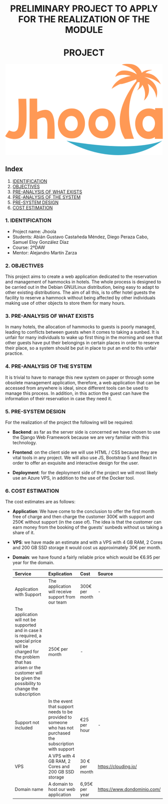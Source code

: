 <div align="center">

# PRELIMINARY PROJECT TO APPLY FOR THE REALIZATION OF THE MODULE
# PROJECT

</div>

<div align="center">
<img src="../../src/img/Jhoola-logo3.png" />
</div>


## Index

1. [IDENTIFICATION](#id1)
2. [OBJECTIVES](#id2)
3. [PRE-ANALYSIS OF WHAT EXISTS](#id3)
4. [PRE-ANALYSIS OF THE SYSTEM](#id4)
5. [PRE-SYSTEM DESIGN](#id5)
6. [COST ESTIMATION](#id6)


### 1. IDENTIFICATION <a name="id1"></a>


+ Project name: Jhoola
+ Students: Abián Gustavo Castañeda Méndez, Diego Peraza Cabo, Samuel Eloy González Díaz
+ Course: 2ºDAW
+ Mentor: Alejandro Martín Zarza

### 2. OBJECTIVES <a name="id2"></a>

This project aims to create a web application dedicated to the reservation and management of hammocks in hotels. The whole process is 
designed to be carried out in the Debian GNU/Linux distribution, being easy to adapt to other existing distributions. The aim of all 
this, is to offer hotel guests the facility to reserve a hammock without being affected by other individuals making use of other objects 
to store them for many hours.

### 3. PRE-ANALYSIS OF WHAT EXISTS <a name="id3"></a>

In many hotels, the allocation of hammocks to guests is poorly managed, leading to conflicts between guests when it comes to taking a 
sunbed. It is unfair for many individuals to wake up first thing in the morning and see that other guests have put their belongings 
in certain places in order to reserve their place, so a system should be put in place to put an end to this unfair practice.

### 4. PRE-ANALYSIS OF THE SYSTEM <a name="id4"></a>

It is trivial to have to manage this new system on paper or through some obsolete management application, therefore, a web application 
that can be accessed from anywhere is ideal, since different tools can be used to manage this process. In addition, in this action 
the guest can have the information of their reservation in case they need it.

### 5. PRE-SYSTEM DESIGN <a name="id5"></a>

For the realization of the project the following will be required:

- **Backend**: as far as the server side is concerned we have chosen to use the Django Web Framework because we are very familiar with this technology.

- **Frontend**: on the client side we will use HTML / CSS because they are vital tools in any project. We will also use JS, Bootstrap 5 and React in order to offer an exquisite and interactive design for the user.

- **Deployment**: for the deployment side of the project we will most likely use an Azure VPS, in addition to the use of the Docker tool.

### 6. COST ESTIMATION <a name="id6"></a>

The cost estimates are as follows:

- **Application**: We have come to the conclusion to offer the first month free of charge and then charge the customer 300€ with support
and 250€ without support (in the case of). The idea is that the customer can earn money from the booking of the guests'
sunbeds without us taking a share of it.

- **VPS**: we have made an estimate and with a VPS with 4 GB RAM, 2 Cores and 200 GB SSD storage it would cost us approximately 30€
per month.

- **Domain**: we have found a fairly reliable price which would be €6.95 per year for the domain.

    | Service | Explication | Cost | Source |
    |----------|-------------|-------|--------|
    | Application with Support | The application will receive support from our team | 300€ per month | - |
   | The application will not be supported and in case it is required, a special price will be charged for the problem that has arisen or the customer will be given the possibility to change the subscription | 250€ per month | - |
   | Support not included | In the event that support needs to be provided to someone who has not purchased the subscription with support | €25 per hour | - |
    | VPS | A VPS with 4 GB RAM, 2 Cores and 200 GB SSD storage | 30 € per month | https://clouding.io/ | 
    | Domain name | A domain to host our web application | 6,95€ per year | https://www.dondominio.com/ |
